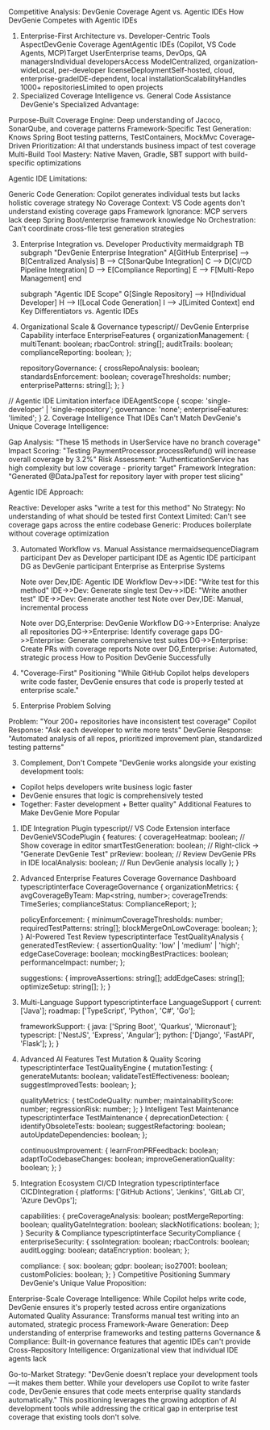 Competitive Analysis: DevGenie Coverage Agent vs. Agentic IDEs
How DevGenie Competes with Agentic IDEs
1. Enterprise-First Architecture vs. Developer-Centric Tools
   AspectDevGenie Coverage AgentAgentic IDEs (Copilot, VS Code Agents, MCP)Target UserEnterprise teams, DevOps, QA managersIndividual developersAccess ModelCentralized, organization-wideLocal, per-developer licenseDeploymentSelf-hosted, cloud, enterprise-gradeIDE-dependent, local installationScalabilityHandles 1000+ repositoriesLimited to open projects
2. Specialized Coverage Intelligence vs. General Code Assistance
   DevGenie's Specialized Advantage:

Purpose-Built Coverage Engine: Deep understanding of Jacoco, SonarQube, and coverage patterns
Framework-Specific Test Generation: Knows Spring Boot testing patterns, TestContainers, MockMvc
Coverage-Driven Prioritization: AI that understands business impact of test coverage
Multi-Build Tool Mastery: Native Maven, Gradle, SBT support with build-specific optimizations

Agentic IDE Limitations:

Generic Code Generation: Copilot generates individual tests but lacks holistic coverage strategy
No Coverage Context: VS Code agents don't understand existing coverage gaps
Framework Ignorance: MCP servers lack deep Spring Boot/enterprise framework knowledge
No Orchestration: Can't coordinate cross-file test generation strategies

3. Enterprise Integration vs. Developer Productivity
   mermaidgraph TB
   subgraph "DevGenie Enterprise Integration"
   A[GitHub Enterprise] --> B[Centralized Analysis]
   B --> C[SonarQube Integration]
   C --> D[CI/CD Pipeline Integration]
   D --> E[Compliance Reporting]
   E --> F[Multi-Repo Management]
   end

   subgraph "Agentic IDE Scope"
   G[Single Repository] --> H[Individual Developer]
   H --> I[Local Code Generation]
   I --> J[Limited Context]
   end
   Key Differentiators vs. Agentic IDEs
1. Organizational Scale & Governance
   typescript// DevGenie Enterprise Capability
   interface EnterpriseFeatures {
   organizationManagement: {
   multiTenant: boolean;
   rbacControl: string[];
   auditTrails: boolean;
   complianceReporting: boolean;
   };

   repositoryGovernance: {
   crossRepoAnalysis: boolean;
   standardsEnforcement: boolean;
   coverageThresholds: number;
   enterprisePatterns: string[];
   };
   }

// Agentic IDE Limitation
interface IDEAgentScope {
scope: 'single-developer' | 'single-repository';
governance: 'none';
enterpriseFeatures: 'limited';
}
2. Coverage Intelligence That IDEs Can't Match
   DevGenie's Unique Coverage Intelligence:

Gap Analysis: "These 15 methods in UserService have no branch coverage"
Impact Scoring: "Testing PaymentProcessor.processRefund() will increase overall coverage by 3.2%"
Risk Assessment: "AuthenticationService has high complexity but low coverage - priority target"
Framework Integration: "Generated @DataJpaTest for repository layer with proper test slicing"

Agentic IDE Approach:

Reactive: Developer asks "write a test for this method"
No Strategy: No understanding of what should be tested first
Context Limited: Can't see coverage gaps across the entire codebase
Generic: Produces boilerplate without coverage optimization

3. Automated Workflow vs. Manual Assistance
   mermaidsequenceDiagram
   participant Dev as Developer
   participant IDE as Agentic IDE
   participant DG as DevGenie
   participant Enterprise as Enterprise Systems

   Note over Dev,IDE: Agentic IDE Workflow
   Dev->>IDE: "Write test for this method"
   IDE->>Dev: Generate single test
   Dev->>IDE: "Write another test"
   IDE->>Dev: Generate another test
   Note over Dev,IDE: Manual, incremental process

   Note over DG,Enterprise: DevGenie Workflow
   DG->>Enterprise: Analyze all repositories
   DG->>Enterprise: Identify coverage gaps
   DG->>Enterprise: Generate comprehensive test suites
   DG->>Enterprise: Create PRs with coverage reports
   Note over DG,Enterprise: Automated, strategic process
   How to Position DevGenie Successfully
1. "Coverage-First" Positioning
   "While GitHub Copilot helps developers write code faster,
   DevGenie ensures that code is properly tested at enterprise scale."
2. Enterprise Problem Solving

Problem: "Your 200+ repositories have inconsistent test coverage"
Copilot Response: "Ask each developer to write more tests"
DevGenie Response: "Automated analysis of all repos, prioritized improvement plan, standardized testing patterns"

3. Complement, Don't Compete
   "DevGenie works alongside your existing development tools:
- Copilot helps developers write business logic faster
- DevGenie ensures that logic is comprehensively tested
- Together: Faster development + Better quality"
  Additional Features to Make DevGenie More Popular
1. IDE Integration Plugin
   typescript// VS Code Extension
   interface DevGenieVSCodePlugin {
   features: {
   coverageHeatmap: boolean;          // Show coverage in editor
   smartTestGeneration: boolean;       // Right-click → "Generate DevGenie Test"
   prReview: boolean;                 // Review DevGenie PRs in IDE
   localAnalysis: boolean;            // Run DevGenie analysis locally
   };
   }
2. Advanced Enterprise Features
   Coverage Governance Dashboard
   typescriptinterface CoverageGovernance {
   organizationMetrics: {
   avgCoverageByTeam: Map<string, number>;
   coverageTrends: TimeSeries;
   complianceStatus: ComplianceReport;
   };

   policyEnforcement: {
   minimumCoverageThresholds: number;
   requiredTestPatterns: string[];
   blockMergeOnLowCoverage: boolean;
   };
   }
   AI-Powered Test Review
   typescriptinterface TestQualityAnalysis {
   generatedTestReview: {
   assertionQuality: 'low' | 'medium' | 'high';
   edgeCaseCoverage: boolean;
   mockingBestPractices: boolean;
   performanceImpact: number;
   };

   suggestions: {
   improveAssertions: string[];
   addEdgeCases: string[];
   optimizeSetup: string[];
   };
   }
3. Multi-Language Support
   typescriptinterface LanguageSupport {
   current: ['Java'];
   roadmap: ['TypeScript', 'Python', 'C#', 'Go'];

   frameworkSupport: {
   java: ['Spring Boot', 'Quarkus', 'Micronaut'];
   typescript: ['NestJS', 'Express', 'Angular'];
   python: ['Django', 'FastAPI', 'Flask'];
   };
   }
4. Advanced AI Features
   Test Mutation & Quality Scoring
   typescriptinterface TestQualityEngine {
   mutationTesting: {
   generateMutants: boolean;
   validateTestEffectiveness: boolean;
   suggestImprovedTests: boolean;
   };

   qualityMetrics: {
   testCodeQuality: number;
   maintainabilityScore: number;
   regressionRisk: number;
   };
   }
   Intelligent Test Maintenance
   typescriptinterface TestMaintenance {
   deprecationDetection: {
   identifyObsoleteTests: boolean;
   suggestRefactoring: boolean;
   autoUpdateDependencies: boolean;
   };

   continuousImprovement: {
   learnFromPRFeedback: boolean;
   adaptToCodebaseChanges: boolean;
   improveGenerationQuality: boolean;
   };
   }
5. Integration Ecosystem
   CI/CD Integration
   typescriptinterface CICDIntegration {
   platforms: ['GitHub Actions', 'Jenkins', 'GitLab CI', 'Azure DevOps'];

   capabilities: {
   preCoverageAnalysis: boolean;
   postMergeReporting: boolean;
   qualityGateIntegration: boolean;
   slackNotifications: boolean;
   };
   }
   Security & Compliance
   typescriptinterface SecurityCompliance {
   enterpriseSecurity: {
   ssoIntegration: boolean;
   rbacControls: boolean;
   auditLogging: boolean;
   dataEncryption: boolean;
   };

   compliance: {
   sox: boolean;
   gdpr: boolean;
   iso27001: boolean;
   customPolicies: boolean;
   };
   }
   Competitive Positioning Summary
   DevGenie's Unique Value Proposition:

Enterprise-Scale Coverage Intelligence: While Copilot helps write code, DevGenie ensures it's properly tested across entire organizations
Automated Quality Assurance: Transforms manual test writing into an automated, strategic process
Framework-Aware Generation: Deep understanding of enterprise frameworks and testing patterns
Governance & Compliance: Built-in governance features that agentic IDEs can't provide
Cross-Repository Intelligence: Organizational view that individual IDE agents lack

Go-to-Market Strategy:
"DevGenie doesn't replace your development tools—it makes them better.
While your developers use Copilot to write faster code,
DevGenie ensures that code meets enterprise quality standards automatically."
This positioning leverages the growing adoption of AI development tools while addressing the critical gap in enterprise test coverage that existing tools don't solve.